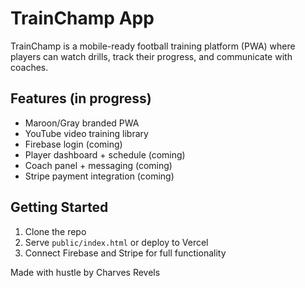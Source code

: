
# TrainChamp App

TrainChamp is a mobile-ready football training platform (PWA) where players can watch drills, track their progress, and communicate with coaches.

## Features (in progress)
- Maroon/Gray branded PWA
- YouTube video training library
- Firebase login (coming)
- Player dashboard + schedule (coming)
- Coach panel + messaging (coming)
- Stripe payment integration (coming)

## Getting Started
1. Clone the repo
2. Serve `public/index.html` or deploy to Vercel
3. Connect Firebase and Stripe for full functionality

Made with hustle by Charves Revels
